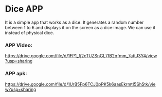 # Dice APP

It is a simple app that works as a dice. It generates a random number between 1 to 6 and displays it on the screen as a dice image. We can use it instead of physical dice.

### APP Video: 
https://drive.google.com/file/d/1FP1_fj2cTUZSnGL7fB2qfmm_7attJ3Y4/view?usp=sharing

### APP apk:
https://drive.google.com/file/d/1UrB5Fp6TCJ0pPK5k6aasEkrmtI5ShStk/view?usp=sharing
